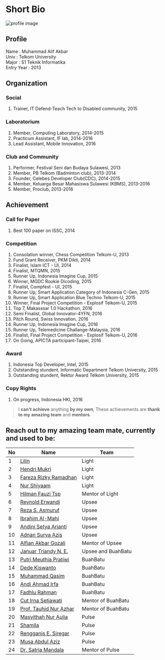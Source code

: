 # Short Bio

![profile image](http://alifgiant.github.io/images/avatar.png)

## Profile
Name	:	Muhammad Alif Akbar  
Univ	:	Telkom University	
Major	:	S1 Teknik Informatika  
Entry Year	:	2013

## Organization
### Social
1. Trainer, IT Defend-Teach Tech to Disabled community, 2015

### Laboratorium
1. Member, Computing Laboratory, 2014-2015
2. Practicum Assistant, IF lab, 2014-2016
3. Lead Assistant, Mobile Innovation, 2016

### Club and Community
1. Performer, Festival Seni dan Budaya Sulawesi, 2013
2. Member, PB Telkom (Badminton club), 2013-2014
3. Founder, Celebes Developer Club(CDC), 2014-2015
4. Member, Keluarga Besar Mahasiswa Sulawesi (KBMS), 2013-2016
5. Member, Proclub, 2013-2016

## Achievement
### Call for Paper

1. Best 100 paper on ISSC, 2014

### Competition

1. Consolation winner, Chess Competition Telkom-U, 2013
2. Fund Grant Receiver, PKM Dikti, 2014
3. Finalist, Islam ICT - UI, 2014
4. Finalist, MTQMN, 2015
5. Runner Up, Indonesia Imagine Cup, 2015
6. Winner, MGDC Rookie Dicoding, 2015
7. Finalist, Compfest - UI, 2015
8. Runner Up, Smart Application Category of Indonesia C-Gen, 2015
9. Runner Up, Smart Application Blue Techno Telkom-U, 2015
10. Winner, Final Project Competition - Explosif Telkom-U, 2015
11. Top 7, Makasssar 1.0 Hackathon, 2016
12. Semi Finalist, Global Innovator-4YFN, 2016
13. Pitch Round, Swiss Innovation, 2016
14. Runner Up, Indonesia Imagine Cup, 2016
15. Runner Up, Telemedicine Challange-Malaysia, 2016
16. Finalist, Final Project Competition - Explosif Telkom-U, 2016
17. On Going, APICTA participant-Taipei, 2016

### Award
1. Indonesia Top Developer, Intel, 2015
2. Outstanding stundent, Informatic Department Telkom University, 2015
3. Outstanding stundent, Rektor Award Telkom University, 2015

### Copy Rights

1. On progress, Indonesia HKI, 2016

> I **can't achieve** anything **by my own**, These achievements are **thank to my amazing team** and **mentors**.  

## Reach out to my amazing team mate, currently and used to be:
No | Name | Team
--- | --- | ---
1|[Lilin](https://www.facebook.com/linlilin11) | Light
2|[Hendri Mukri](https://www.facebook.com/hendri.mukri) | Light
3|[Fareza Rizky Ramadhan](https://www.facebook.com/farezarizky.ramadhan)|Light
4|[Nur Shiyaam](https://www.facebook.com/nurshiyaam)|Light
5|[Hilman Fauzi Tsp](https://www.facebook.com/imantsp)|Mentor of Light
6|[Reynold Erwandi](https://www.facebook.com/rerwandi)|Upsee
7|[Reza S. Asmuruf](https://www.facebook.com/reza.a.39)|Upsee
8|[Ibrahim Al-Mahi](https://www.facebook.com/iebtek)|Upsee
9|[Andini Setya Arianti](https://www.facebook.com/andini.s.arianti)|Upsee
10|[Adnan Surya Azis](https://www.facebook.com/honsukiken)|Upsee
11|[Alfian Akbar Gozali](https://www.facebook.com/alfianakbargozali)|Mentor of Upsee
12|[Januar Triandy N. E.](https://www.facebook.com/januartriandy.nurelsan)|Upsee and BuahBatu
13|[Putri Meuthia Pratiwi](https://www.facebook.com/putri.meuthia)|BuahBatu
14|[Dede Kiswanto](https://www.facebook.com/kiswanto.d2)|BuahBatu
15|[Muhammad Qasim](https://www.facebook.com/muh.qqasim)|BuahBatu
16|[Andi Ahmad Irfa](https://www.facebook.com/andi.irfa)|BuahBatu
17|[Fadhlu Rahman](https://www.facebook.com/faaadhlu)|BuahBatu
18|[Cut Irna Setiawati](https://www.facebook.com/cut.setiawati)|Mentor of BuahBatu
19|[Prof. Tauhid Nur Azhar](https://www.facebook.com/tauhid.nurazhar)|Mentor of BuahBatu
20|[Masyithah Nur Aulia](https://www.facebook.com/masyithahaulia)|Pulse
21|[Shamila](https://www.facebook.com/shamil.shingo)|Pulse
22|[Rengganis E. Siregar](https://www.facebook.com/ega.egha)|Pulse
23|[Musa Abdul Aziz](https://www.facebook.com/M0zhe3z)|Pulse
24|[Dr. Satria Mandala](https://www.scopus.com/authid/detail.uri?authorId=55799743500)|Mentor of Pulse